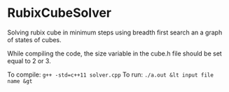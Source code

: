 # RubixCubeSolver
Solving rubix cube in minimum steps using breadth first search an a graph of states of cubes. 

While compiling the code, the size variable in the cube.h file should be set equal to 2 or 3.

To compile:
  <code>g++ -std=c++11 solver.cpp</code>
To run:
  <code>./a.out &lt input file name &gt</code>
